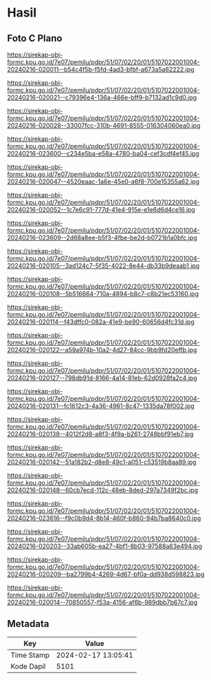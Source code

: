 # Hasil

## Foto C Plano

https://sirekap-obj-formc.kpu.go.id/7e07/pemilu/pdpr/51/07/02/20/01/5107022001004-20240216-020011--b54c4f5b-f5fd-4ad3-bfbf-a673a5a62222.jpg

https://sirekap-obj-formc.kpu.go.id/7e07/pemilu/pdpr/51/07/02/20/01/5107022001004-20240216-020021--c79396e4-136a-466e-bff9-b7132ad1c9d0.jpg

https://sirekap-obj-formc.kpu.go.id/7e07/pemilu/pdpr/51/07/02/20/01/5107022001004-20240216-020028--33007fcc-310b-4691-8555-016304060ea0.jpg

https://sirekap-obj-formc.kpu.go.id/7e07/pemilu/pdpr/51/07/02/20/01/5107022001004-20240216-023600--c234e5ba-e58a-4780-ba04-cef3cdf4ef45.jpg

https://sirekap-obj-formc.kpu.go.id/7e07/pemilu/pdpr/51/07/02/20/01/5107022001004-20240216-020047--4520eaac-1a6e-45e0-a6f8-700e15355a62.jpg

https://sirekap-obj-formc.kpu.go.id/7e07/pemilu/pdpr/51/07/02/20/01/5107022001004-20240216-020052--1c7e6c91-777d-41e4-915e-e1e6d6d4ce16.jpg

https://sirekap-obj-formc.kpu.go.id/7e07/pemilu/pdpr/51/07/02/20/01/5107022001004-20240216-023609--2d68a8ee-b5f3-4fbe-be2d-b0721b1a0bfc.jpg

https://sirekap-obj-formc.kpu.go.id/7e07/pemilu/pdpr/51/07/02/20/01/5107022001004-20240216-020105--3ad124c7-5f35-4022-8e44-db33b9deaab1.jpg

https://sirekap-obj-formc.kpu.go.id/7e07/pemilu/pdpr/51/07/02/20/01/5107022001004-20240216-020108--5b516664-710a-4894-b8c7-c8b21ec53160.jpg

https://sirekap-obj-formc.kpu.go.id/7e07/pemilu/pdpr/51/07/02/20/01/5107022001004-20240216-020114--f43dffc0-082a-41e9-be90-60656d4fc31d.jpg

https://sirekap-obj-formc.kpu.go.id/7e07/pemilu/pdpr/51/07/02/20/01/5107022001004-20240216-020122--a59a974b-10a2-4d27-84cc-9bb9fd20effb.jpg

https://sirekap-obj-formc.kpu.go.id/7e07/pemilu/pdpr/51/07/02/20/01/5107022001004-20240216-020127--798db91d-8166-4a14-81eb-62d0928fa2c4.jpg

https://sirekap-obj-formc.kpu.go.id/7e07/pemilu/pdpr/51/07/02/20/01/5107022001004-20240216-020131--fc1612c3-4a36-4961-8c47-1335da78f002.jpg

https://sirekap-obj-formc.kpu.go.id/7e07/pemilu/pdpr/51/07/02/20/01/5107022001004-20240216-020138--4012f2d8-a8f3-4f9a-b261-2748bbf91eb7.jpg

https://sirekap-obj-formc.kpu.go.id/7e07/pemilu/pdpr/51/07/02/20/01/5107022001004-20240216-020142--51a182b2-d8e8-49c1-a051-c53519b8aa89.jpg

https://sirekap-obj-formc.kpu.go.id/7e07/pemilu/pdpr/51/07/02/20/01/5107022001004-20240216-020148--60cb7ecd-112c-48eb-8ded-297a7349f2bc.jpg

https://sirekap-obj-formc.kpu.go.id/7e07/pemilu/pdpr/51/07/02/20/01/5107022001004-20240216-023616--f9c0b9d4-8b14-460f-b860-94b7ba8640c0.jpg

https://sirekap-obj-formc.kpu.go.id/7e07/pemilu/pdpr/51/07/02/20/01/5107022001004-20240216-020203--33ab605b-ea27-4bf1-8b03-97588a63e494.jpg

https://sirekap-obj-formc.kpu.go.id/7e07/pemilu/pdpr/51/07/02/20/01/5107022001004-20240216-020209--ba2799b4-4269-4d67-bf0a-dd938d598823.jpg

https://sirekap-obj-formc.kpu.go.id/7e07/pemilu/pdpr/51/07/02/20/01/5107022001004-20240216-020014--70850557-f53a-4156-af6b-989dbb7b67c7.jpg


## Metadata

| Key        | Value               |
| ---------- | ------------------- |
| Time Stamp | 2024-02-17 13:05:41 |
| Kode Dapil | 5101                |



